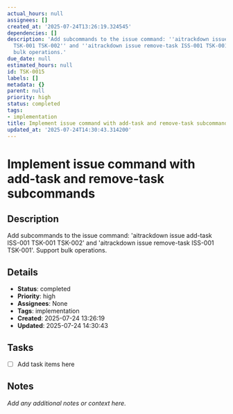 ```yaml
---
actual_hours: null
assignees: []
created_at: '2025-07-24T13:26:19.324545'
dependencies: []
description: 'Add subcommands to the issue command: ''aitrackdown issue add-task ISS-001
  TSK-001 TSK-002'' and ''aitrackdown issue remove-task ISS-001 TSK-001''. Support
  bulk operations.'
due_date: null
estimated_hours: null
id: TSK-0015
labels: []
metadata: {}
parent: null
priority: high
status: completed
tags:
- implementation
title: Implement issue command with add-task and remove-task subcommands
updated_at: '2025-07-24T14:30:43.314200'
---
```


# Implement issue command with add-task and remove-task subcommands

## Description
Add subcommands to the issue command: 'aitrackdown issue add-task ISS-001 TSK-001 TSK-002' and 'aitrackdown issue remove-task ISS-001 TSK-001'. Support bulk operations.

## Details
- **Status**: completed
- **Priority**: high
- **Assignees**: None
- **Tags**: implementation
- **Created**: 2025-07-24 13:26:19
- **Updated**: 2025-07-24 14:30:43

## Tasks
- [ ] Add task items here

## Notes
_Add any additional notes or context here._
